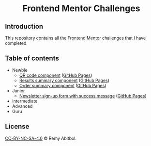 <div align="center">
    <h1>Frontend Mentor Challenges</h1>
</div>

## Introduction

This repository contains all the [Frontend Mentor](https://www.frontendmentor.io/challenges) challenges that I have completed.

## Table of contents

- Newbie
  - [QR code component](./newbie/qr-code-component) ([GitHub Pages](https://remscodes.github.io/frontend-mentor-challenges/newbie/qr-code-component))
  - [Results summary component](./newbie/results-summary-component) ([GitHub Pages](https://remscodes.github.io/frontend-mentor-challenges/newbie/results-summary-component))
  - [Order summary component](./newbie/order-summary-component) ([GitHub Pages](https://remscodes.github.io/frontend-mentor-challenges/newbie/order-summary-component))
- Junior
  - [Newsletter sign-up form with success message](./newbie/newsletter-sign-up-form-with-success-message) ([GitHub Pages](https://remscodes.github.io/frontend-mentor-challenges/newbie/newsletter-sign-up-form-with-success-message))
- Intermediate
- Advanced
- Guru

## License

[CC-BY-NC-SA-4.0](./LICENSE) © Rémy Abitbol.
